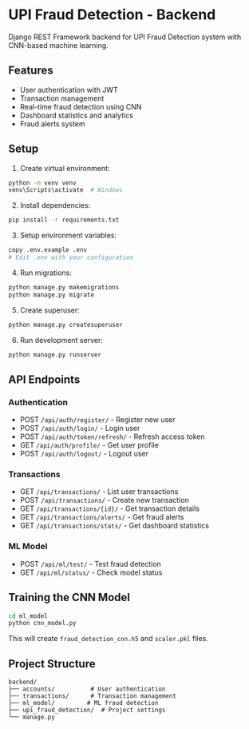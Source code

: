 # UPI Fraud Detection - Backend

Django REST Framework backend for UPI Fraud Detection system with CNN-based machine learning.

## Features

- User authentication with JWT
- Transaction management
- Real-time fraud detection using CNN
- Dashboard statistics and analytics
- Fraud alerts system

## Setup

1. Create virtual environment:

```bash
python -m venv venv
venv\Scripts\activate  # Windows
```

2. Install dependencies:

```bash
pip install -r requirements.txt
```

3. Setup environment variables:

```bash
copy .env.example .env
# Edit .env with your configuration
```

4. Run migrations:

```bash
python manage.py makemigrations
python manage.py migrate
```

5. Create superuser:

```bash
python manage.py createsuperuser
```

6. Run development server:

```bash
python manage.py runserver
```

## API Endpoints

### Authentication

- POST `/api/auth/register/` - Register new user
- POST `/api/auth/login/` - Login user
- POST `/api/auth/token/refresh/` - Refresh access token
- GET `/api/auth/profile/` - Get user profile
- POST `/api/auth/logout/` - Logout user

### Transactions

- GET `/api/transactions/` - List user transactions
- POST `/api/transactions/` - Create new transaction
- GET `/api/transactions/{id}/` - Get transaction details
- GET `/api/transactions/alerts/` - Get fraud alerts
- GET `/api/transactions/stats/` - Get dashboard statistics

### ML Model

- POST `/api/ml/test/` - Test fraud detection
- GET `/api/ml/status/` - Check model status

## Training the CNN Model

```bash
cd ml_model
python cnn_model.py
```

This will create `fraud_detection_cnn.h5` and `scaler.pkl` files.

## Project Structure

```
backend/
├── accounts/          # User authentication
├── transactions/      # Transaction management
├── ml_model/         # ML fraud detection
├── upi_fraud_detection/  # Project settings
└── manage.py
```
